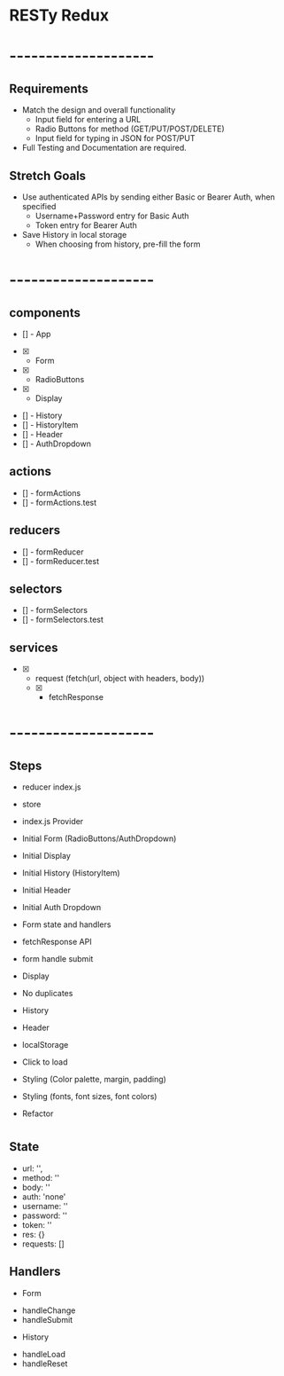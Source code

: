 # RESTy Redux

# --------------------

## Requirements
* Match the design and overall functionality
  * Input field for entering a URL
  * Radio Buttons for method (GET/PUT/POST/DELETE)
  * Input field for typing in JSON for POST/PUT
* Full Testing and Documentation are required.

## Stretch Goals
* Use authenticated APIs by sending either Basic or Bearer Auth, when specified
  * Username+Password entry for Basic Auth
  * Token entry for Bearer Auth
* Save History in local storage
  * When choosing from history, pre-fill the form

# --------------------

## components
- [] - App
- [X] - Form
- [X] - RadioButtons
- [X] - Display
- [] - History
- [] - HistoryItem
- [] - Header
- [] - AuthDropdown

## actions
- [] - formActions
- [] - formActions.test

## reducers
- [] - formReducer
- [] - formReducer.test

## selectors
- [] - formSelectors
- [] - formSelectors.test

## services
- [X] - request (fetch(url, object with headers, body))
  * [X] - fetchResponse

# --------------------

## Steps
- reducer index.js
- store
- index.js Provider
- Initial Form (RadioButtons/AuthDropdown)
- Initial Display
- Initial History (HistoryItem)
- Initial Header
- Initial Auth Dropdown
- Form state and handlers
- fetchResponse API
- form handle submit
- Display
- No duplicates

- History
- Header
- localStorage
- Click to load

- Styling (Color palette, margin, padding)
- Styling (fonts, font sizes, font colors)
- Refactor

# 

## State 
- url: '',
- method: ''
- body: ''
- auth: 'none'
- username: ''
- password: ''
- token: ''
- res: {}
- requests: []

## Handlers

- Form
* handleChange
* handleSubmit

- History
* handleLoad
* handleReset
